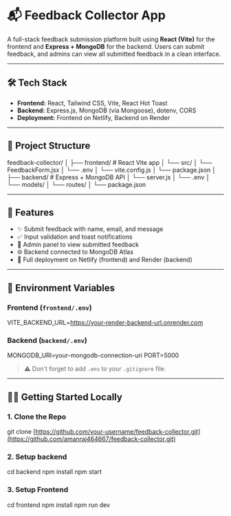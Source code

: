 # 📬 Feedback Collector App

A full-stack feedback submission platform built using **React (Vite)** for the frontend and **Express + MongoDB** for the backend. Users can submit feedback, and admins can view all submitted feedback in a clean interface.

---

## 🛠 Tech Stack

- **Frontend:** React, Tailwind CSS, Vite, React Hot Toast
- **Backend:** Express.js, MongoDB (via Mongoose), dotenv, CORS
- **Deployment:** Frontend on Netlify, Backend on Render

---

## 📁 Project Structure

feedback-collector/ │ ├── frontend/ # React Vite app │ └── src/ │ └── FeedbackForm.jsx │ └── .env │ └── vite.config.js │ └── package.json │ ├── backend/ # Express + MongoDB API │ └── server.js │ └── .env │ └── models/ │ └── routes/ │ └── package.json


---

## 🚀 Features

- ✨ Submit feedback with name, email, and message
- ✅ Input validation and toast notifications
- 🔐 Admin panel to view submitted feedback
- 🌐 Backend connected to MongoDB Atlas
- 📡 Full deployment on Netlify (frontend) and Render (backend)

---

## 🔧 Environment Variables

### Frontend (`frontend/.env`)
VITE_BACKEND_URL=https://your-render-backend-url.onrender.com


### Backend (`backend/.env`)
MONGODB_URI=your-mongodb-connection-uri PORT=5000


> ⚠️ Don't forget to add `.env` to your `.gitignore` file.

---

## 🧑‍💻 Getting Started Locally

### 1. Clone the Repo
git clone [https://github.com/your-username/feedback-collector.git](https://github.com/amanraj464667/feedback-collector.git)

### 2. Setup backend
cd backend
npm install
npm start

### 3. Setup Frontend
cd frontend
npm install
npm run dev




